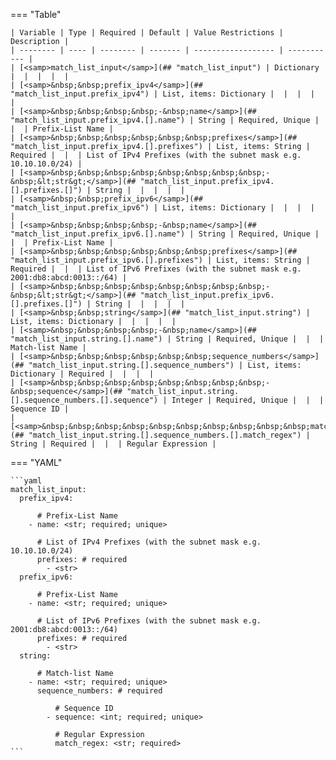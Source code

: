 <!--
  ~ Copyright (c) 2024 Arista Networks, Inc.
  ~ Use of this source code is governed by the Apache License 2.0
  ~ that can be found in the LICENSE file.
  -->
=== "Table"

    | Variable | Type | Required | Default | Value Restrictions | Description |
    | -------- | ---- | -------- | ------- | ------------------ | ----------- |
    | [<samp>match_list_input</samp>](## "match_list_input") | Dictionary |  |  |  |  |
    | [<samp>&nbsp;&nbsp;prefix_ipv4</samp>](## "match_list_input.prefix_ipv4") | List, items: Dictionary |  |  |  |  |
    | [<samp>&nbsp;&nbsp;&nbsp;&nbsp;-&nbsp;name</samp>](## "match_list_input.prefix_ipv4.[].name") | String | Required, Unique |  |  | Prefix-List Name |
    | [<samp>&nbsp;&nbsp;&nbsp;&nbsp;&nbsp;&nbsp;prefixes</samp>](## "match_list_input.prefix_ipv4.[].prefixes") | List, items: String | Required |  |  | List of IPv4 Prefixes (with the subnet mask e.g. 10.10.10.0/24) |
    | [<samp>&nbsp;&nbsp;&nbsp;&nbsp;&nbsp;&nbsp;&nbsp;&nbsp;-&nbsp;&lt;str&gt;</samp>](## "match_list_input.prefix_ipv4.[].prefixes.[]") | String |  |  |  |  |
    | [<samp>&nbsp;&nbsp;prefix_ipv6</samp>](## "match_list_input.prefix_ipv6") | List, items: Dictionary |  |  |  |  |
    | [<samp>&nbsp;&nbsp;&nbsp;&nbsp;-&nbsp;name</samp>](## "match_list_input.prefix_ipv6.[].name") | String | Required, Unique |  |  | Prefix-List Name |
    | [<samp>&nbsp;&nbsp;&nbsp;&nbsp;&nbsp;&nbsp;prefixes</samp>](## "match_list_input.prefix_ipv6.[].prefixes") | List, items: String | Required |  |  | List of IPv6 Prefixes (with the subnet mask e.g. 2001:db8:abcd:0013::/64) |
    | [<samp>&nbsp;&nbsp;&nbsp;&nbsp;&nbsp;&nbsp;&nbsp;&nbsp;-&nbsp;&lt;str&gt;</samp>](## "match_list_input.prefix_ipv6.[].prefixes.[]") | String |  |  |  |  |
    | [<samp>&nbsp;&nbsp;string</samp>](## "match_list_input.string") | List, items: Dictionary |  |  |  |  |
    | [<samp>&nbsp;&nbsp;&nbsp;&nbsp;-&nbsp;name</samp>](## "match_list_input.string.[].name") | String | Required, Unique |  |  | Match-list Name |
    | [<samp>&nbsp;&nbsp;&nbsp;&nbsp;&nbsp;&nbsp;sequence_numbers</samp>](## "match_list_input.string.[].sequence_numbers") | List, items: Dictionary | Required |  |  |  |
    | [<samp>&nbsp;&nbsp;&nbsp;&nbsp;&nbsp;&nbsp;&nbsp;&nbsp;-&nbsp;sequence</samp>](## "match_list_input.string.[].sequence_numbers.[].sequence") | Integer | Required, Unique |  |  | Sequence ID |
    | [<samp>&nbsp;&nbsp;&nbsp;&nbsp;&nbsp;&nbsp;&nbsp;&nbsp;&nbsp;&nbsp;match_regex</samp>](## "match_list_input.string.[].sequence_numbers.[].match_regex") | String | Required |  |  | Regular Expression |

=== "YAML"

    ```yaml
    match_list_input:
      prefix_ipv4:

          # Prefix-List Name
        - name: <str; required; unique>

          # List of IPv4 Prefixes (with the subnet mask e.g. 10.10.10.0/24)
          prefixes: # required
            - <str>
      prefix_ipv6:

          # Prefix-List Name
        - name: <str; required; unique>

          # List of IPv6 Prefixes (with the subnet mask e.g. 2001:db8:abcd:0013::/64)
          prefixes: # required
            - <str>
      string:

          # Match-list Name
        - name: <str; required; unique>
          sequence_numbers: # required

              # Sequence ID
            - sequence: <int; required; unique>

              # Regular Expression
              match_regex: <str; required>
    ```
